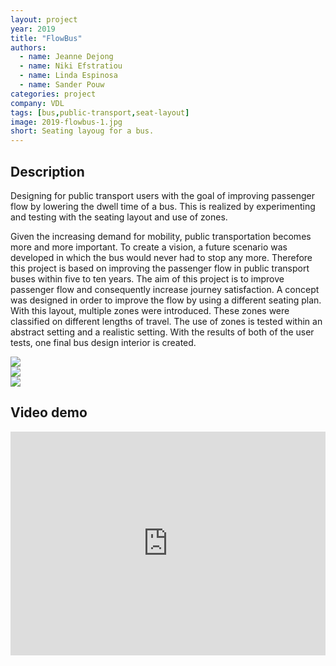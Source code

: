 ```yaml
---
layout: project
year: 2019
title: "FlowBus"
authors:
  - name: Jeanne Dejong
  - name: Niki Efstratiou
  - name: Linda Espinosa
  - name: Sander Pouw
categories: project
company: VDL
tags: [bus,public-transport,seat-layout]
image: 2019-flowbus-1.jpg
short: Seating layoug for a bus.
---
```


## Description
Designing for public transport users with the goal of improving passenger flow by lowering the dwell time of a bus. This is realized by experimenting and testing with the seating layout and use of zones.

Given the increasing demand for mobility, public transportation becomes more and more important. To create a vision, a future scenario was developed in which the bus would never had to stop any more. Therefore this project is based on improving the passenger flow in public transport buses within five to ten years. The aim of this project is to improve passenger flow and consequently increase journey satisfaction. A concept was designed in order to improve the flow by using a different seating plan. With this layout, multiple zones were introduced. These zones were classified on different lengths of travel. The use of zones is tested within an abstract setting and a realistic setting. With the results of both of the user tests, one final bus design interior is created.

<div class="project-image">
  <img src="/assets/img/2019-flowbus-2.jpg">
</div>
<div class="project-image">
  <img src="/assets/img/2019-flowbus-3.jpg">
</div>
<div class="project-image">
  <img src="/assets/img/2019-flowbus-4.jpg">
</div>

## Video demo
<iframe style="display:inline-block; border:0px solid #FFF; width: 100%; height: 358px" src="https://www.youtube.com/embed/Ia3RDxhp-G4?playlist=Ia3RDxhp-G4&loop=1&autoplay=1&mute=1" frameborder="0" allowfullscreen></iframe>
